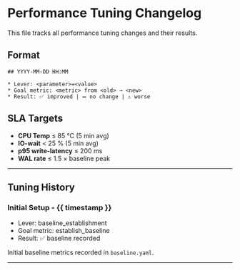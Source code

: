 # Performance Tuning Changelog

This file tracks all performance tuning changes and their results.

## Format
```
## YYYY-MM-DD HH:MM

* Lever: <parameter>=<value>
* Goal metric: <metric> from <old> → <new>
* Result: ✅ improved | ➖ no change | ⚠️ worse
```

## SLA Targets
- **CPU Temp** ≤ 85 °C (5 min avg)
- **IO-wait** < 25 % (5 min avg)
- **p95 write-latency** ≤ 200 ms
- **WAL rate** ≤ 1.5 × baseline peak

---

## Tuning History

### Initial Setup - {{ timestamp }}

* Lever: baseline_establishment
* Goal metric: establish_baseline
* Result: ✅ baseline recorded

Initial baseline metrics recorded in `baseline.yaml`.

---

<!-- New entries will be added below --> 